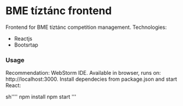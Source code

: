 # BME tíztánc frontend

Frontend for BME tíztánc competition management. Technologies:
- Reactjs
- Bootsrtap

### Usage

Recommendation: WebStorm IDE. Available in browser, runs on: http://localhost:3000. Install dependecies from package.json and start React:

sh''''
npm install
npm start
'''
